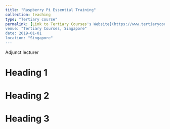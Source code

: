 ```yaml
---
title: "Raspberry Pi Essential Training"
collection: teaching
type: "Tertiary course"
permalink: [Link to Tertiary Courses's Website](https://www.tertiarycourses.com.sg/wsq-iot-raspberry-pi-course.html?gad_source=1&gad_campaignid=22230651553&gbraid=0AAAAADmBGq8QMbGvBGZAqMBgsquU1WeC-&gclid=CjwKCAjw4efDBhATEiwAaDBpbmBWsUhLdnQ1sU-4fRrSA5Ird0FcwygsdTXqQx4Vjda0Zhz-fQASHRoCKTwQAvD_BwE)
venue: "Tertiary Courses, Singapore"
date: 2019-01-01
location: "Singapore"
---
```


Adjunct lecturer 

Heading 1
======

Heading 2
======

Heading 3
======